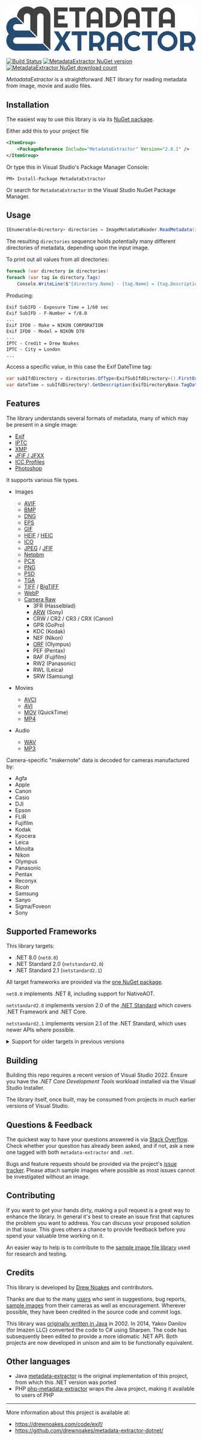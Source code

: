 ![metadata-extractor logo](https://raw.githubusercontent.com/drewnoakes/metadata-extractor/main/Resources/metadata-extractor-logo.svg)

[![Build Status](https://github.com/drewnoakes/metadata-extractor-dotnet/actions/workflows/CI.yml/badge.svg)](https://github.com/drewnoakes/metadata-extractor-dotnet/actions/)
[![MetadataExtractor NuGet version](https://img.shields.io/nuget/v/MetadataExtractor)](https://www.nuget.org/packages/MetadataExtractor/)
[![MetadataExtractor NuGet download count](https://img.shields.io/nuget/dt/MetadataExtractor)](https://www.nuget.org/packages/MetadataExtractor/)

_MetadataExtractor_ is a straightforward .NET library for reading metadata from image, movie and audio files.

## Installation

The easiest way to use this library is via its [NuGet package](https://www.nuget.org/packages/MetadataExtractor/).

Either add this to your project file

```xml
<ItemGroup>
    <PackageReference Include="MetadataExtractor" Version="2.8.1" />
</ItemGroup>
```

Or type this in Visual Studio's Package Manager Console:

```
PM> Install-Package MetadataExtractor
```

Or search for `MetadataExtractor` in the Visual Studio NuGet Package Manager.

## Usage

```csharp
IEnumerable<Directory> directories = ImageMetadataReader.ReadMetadata(imagePath);
```

The resulting `directories` sequence holds potentially many different directories of metadata, depending upon the input image.

To print out all values from all directories:

```csharp
foreach (var directory in directories)
foreach (var tag in directory.Tags)
    Console.WriteLine($"{directory.Name} - {tag.Name} = {tag.Description}");
```

Producing:

```text
Exif SubIFD - Exposure Time = 1/60 sec
Exif SubIFD - F-Number = f/8.0
...
Exif IFD0 - Make = NIKON CORPORATION
Exif IFD0 - Model = NIKON D70
...
IPTC - Credit = Drew Noakes
IPTC - City = London
...
```

Access a specific value, in this case the Exif DateTime tag:

```csharp
var subIfdDirectory = directories.OfType<ExifSubIfdDirectory>().FirstOrDefault();
var dateTime = subIfdDirectory?.GetDescription(ExifDirectoryBase.TagDateTime);
```

## Features

The library understands several formats of metadata, many of which may be present in a single image:

* [Exif](http://en.wikipedia.org/wiki/Exchangeable_image_file_format)
* [IPTC](http://en.wikipedia.org/wiki/IPTC)
* [XMP](http://en.wikipedia.org/wiki/Extensible_Metadata_Platform)
* [JFIF / JFXX](http://en.wikipedia.org/wiki/JPEG_File_Interchange_Format)
* [ICC Profiles](http://en.wikipedia.org/wiki/ICC_profile)
* [Photoshop](https://en.wikipedia.org/wiki/Adobe_Photoshop)

It supports various file types.

* Images
  * [AVIF](https://en.wikipedia.org/wiki/AVIF)
  * [BMP](https://en.wikipedia.org/wiki/BMP_file_format)
  * [DNG](https://en.wikipedia.org/wiki/Digital_Negative)
  * [EPS](https://en.wikipedia.org/wiki/Encapsulated_PostScript)
  * [GIF](http://en.wikipedia.org/wiki/Graphics_Interchange_Format)
  * [HEIF](https://en.wikipedia.org/wiki/High_Efficiency_Image_File_Format) / [HEIC](https://en.wikipedia.org/wiki/High_Efficiency_Image_File_Format#HEIC:_HEVC_in_HEIF)
  * [ICO](https://en.wikipedia.org/wiki/ICO_(file_format))
  * [JPEG](https://en.wikipedia.org/wiki/JPEG) / [JFIF](https://en.wikipedia.org/wiki/JPEG_File_Interchange_Format)
  * [Netpbm](https://en.wikipedia.org/wiki/Netpbm_format)
  * [PCX](http://en.wikipedia.org/wiki/PCX)
  * [PNG](http://en.wikipedia.org/wiki/Portable_Network_Graphics)
  * [PSD]([url](https://en.wikipedia.org/wiki/Adobe_Photoshop#File_format))
  * [TGA](https://en.wikipedia.org/wiki/Truevision_TGA)
  * [TIFF]([url](https://en.wikipedia.org/wiki/TIFF)) / [BigTIFF]([url](https://en.wikipedia.org/wiki/TIFF#BigTIFF))
  * [WebP](http://en.wikipedia.org/wiki/WebP)
  * [Camera Raw](https://en.wikipedia.org/wiki/Raw_image_format)
    * 3FR (Hasselblad)
    * [ARW](https://en.wikipedia.org/wiki/Sony_%CE%B1) (Sony)
    * CRW / CR2 / CR3 / CRX (Canon)
    * GPR (GoPro)
    * KDC (Kodak)
    * NEF (Nikon)
    * [ORF](https://en.wikipedia.org/wiki/ORF_format) (Olympus)
    * PEF (Pentax)
    * RAF (Fujifilm)
    * RW2 (Panasonic)
    * RWL (Leica)
    * SRW (Samsung)

* Movies
  * [AVCI](https://en.wikipedia.org/wiki/Advanced_Video_Coding)
  * [AVI](https://en.wikipedia.org/wiki/Audio_Video_Interleave)
  * [MOV](https://en.wikipedia.org/wiki/QuickTime_File_Format) (QuickTime)
  * [MP4](https://en.wikipedia.org/wiki/MP4_file_format)

* Audio
  * [WAV](https://en.wikipedia.org/wiki/WAV)
  * [MP3](https://en.wikipedia.org/wiki/MP3)

Camera-specific "makernote" data is decoded for cameras manufactured by:

* Agfa
* Apple
* Canon
* Casio
* DJI
* Epson
* FLIR
* Fujifilm
* Kodak
* Kyocera
* Leica
* Minolta
* Nikon
* Olympus
* Panasonic
* Pentax
* Reconyx
* Ricoh
* Samsung
* Sanyo
* Sigma/Foveon
* Sony

## Supported Frameworks

This library targets:

- .NET 8.0 (`net8.0`)
- .NET Standard 2.0 (`netstandard2.0`)
- .NET Standard 2.1 (`netstandard2.1`)

All target frameworks are provided via the [one NuGet package](https://www.nuget.org/packages/MetadataExtractor).

`net8.0` implements .NET 8, including support for NativeAOT.

`netstandard2.0` implements version 2.0 of the [.NET Standard](https://docs.microsoft.com/en-us/dotnet/articles/standard/library) which covers .NET Framework and .NET Core.

`netstandard2.1` implements version 2.1 of the .NET Standard, which uses newer APIs where possible.

<details>
  <summary>Support for older targets in previous versions</summary>

- A PCL build was supported until [version 1.5.3](https://www.nuget.org/packages/MetadataExtractor/1.5.3) which supported Silverlight 5.0, Windows 8.0, Windows Phone 8.1 and Windows Phone Silverlight 8.0. PCL versions did not support file-system metadata due to restricted IO APIs.

- A `netstandard1.3` build was supported until [version 2.8.1](https://www.nuget.org/packages/MetadataExtractor/2.8.1). Support for this framework was dropped in mid 2025 in response to Microsoft advisory [NETSDK1215](https://aka.ms/dotnet/dotnet-standard-guidance) (since .NET SDK 9).

- A `net462` build was supported until [version 2.8.1](https://www.nuget.org/packages/MetadataExtractor/2.8.1). This target became obsolete with the introduction of `netstandard2.0`.

- A `net3.5` build was supported until [version 2.8.1](https://www.nuget.org/packages/MetadataExtractor/2.8.1). Support for this framework was dropped in early 2024 to enable use of newer, more efficient, .NET APIs.

</details>

## Building

Building this repo requires a recent version of Visual Studio 2022. Ensure you have the _.NET Core Development Tools_ workload installed via the Visual Studio Installer.

The library itself, once built, may be consumed from projects in much earlier versions of Visual Studio.

## Questions & Feedback

The quickest way to have your questions answered is via [Stack Overflow](http://stackoverflow.com/questions/tagged/metadata-extractor).
Check whether your question has already been asked, and if not, ask a new one tagged with both `metadata-extractor` and `.net`.

Bugs and feature requests should be provided via the project's [issue tracker](https://github.com/drewnoakes/metadata-extractor-dotnet/issues).
Please attach sample images where possible as most issues cannot be investigated without an image.

## Contributing

If you want to get your hands dirty, making a pull request is a great way to enhance the library.
In general it's best to create an issue first that captures the problem you want to address.
You can discuss your proposed solution in that issue.
This gives others a chance to provide feedback before you spend your valuable time working on it.

An easier way to help is to contribute to the [sample image file library](https://github.com/drewnoakes/metadata-extractor-images/wiki) used for research and testing.

## Credits

This library is developed by [Drew Noakes](https://drewnoakes.com/code/exif/) and contributors.

Thanks are due to the many [users](https://github.com/drewnoakes/metadata-extractor/wiki/UsedBy) who sent in suggestions, bug reports,
[sample images](https://github.com/drewnoakes/metadata-extractor-images/wiki) from their cameras as well as encouragement.
Wherever possible, they have been credited in the source code and commit logs.

This library was [originally written in Java](https://github.com/drewnoakes/metadata-extractor/) in 2002.
In 2014, Yakov Danilov (for Imazen LLC) converted the code to C# using Sharpen.
The code has subsequently been edited to provide a more idiomatic .NET API.
Both projects are now developed in unison and aim to be functionally equivalent.

## Other languages

- Java  [metadata-extractor](https://github.com/drewnoakes/metadata-extractor) is the original implementation of this project, from which this .NET version was ported
- PHP [php-metadata-extractor](https://github.com/gomoob/php-metadata-extractor) wraps the Java project, making it available to users of PHP

---

More information about this project is available at:

* https://drewnoakes.com/code/exif/
* https://github.com/drewnoakes/metadata-extractor-dotnet/

